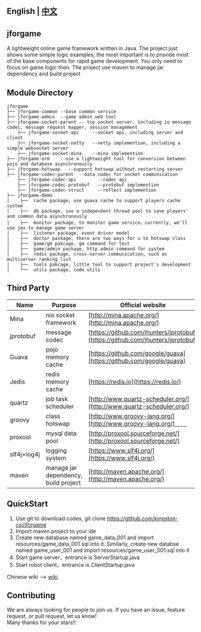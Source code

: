 ## English | [中文](README.md)

## jforgame　　
A lightweight online game framework written in Java. The project just shows some simple logic examples, the most important is to provide most of the base components for rapid game development. You only need to focus on game logic then. The project use maven to manage jar dependency and build project


## Module Directory
  ``` 
  jforgame  
  ├── jforgame-common --base common service  
  ├── jforgame-admin  --game admin web tool  
  ├── jforgame-socket-parent -- tcp socket server, including io message codec, message request mapper, session management    
      ├── jforgame-socket-api     --socket api, including server and client
      ├── jforgame-socket-netty   --netty implemention, including a simple websocket server
      ├── jforgame-socket-mina    --mina implemention
  ├── jforgame-orm    --use a lightweight tool for conversion between pojo and database asynchronously 
  ├── jforgame-hotswap   --support hotswap without restarting server
  ├── jforgame-codec-parent  --data codec for socket communication
      ├── jforgame-codec-api        --codec api
      ├── jforgame-codec-protobuf   --protobuf implemention
      ├── jforgame-codec-struct     --reflect implemention
  ├── jforgame-demo   
  |    ├──  cache package, use guava cache to support players cache system   
  |    ├──  db package, use a independent thread pool to save players' and common data asynchronously  
  |    ├──  monitor package, to monitor game service，currently, we'll use jmx to manage game server    
  |    ├──  listener package, event driver model  
  |    ├──  doctor package, there are two ways for u to hotswap class  
  |    ├──  game/gm pakcage, gm command for test  
  |    ├──  game/admin package, http admin command for system  
  |    ├──  redis package, cross-server communication, such as multiserver ranking list  
  |    ├──  tools pakcage, little tool to support project's development  
  |    └──  utils package, code utils    
  ``` 

## Third Party
  Name | Purpose | Official website  
  ----|------|----     
  Mina | nio socket framework | [http://mina.apache.org/](http://mina.apache.org/)  
  jprotobuf | message codec | [https://github.com/jhunters/jprotobuf](https://github.com/jhunters/jprotobuf)  
  Guava | pojo memory cache | [https://github.com/google/guava](https://github.com/google/guava)  
  Jedis | redis memory cache | [https://redis.io](https://redis.io/)  
  quartz | job task scheduler | [http://www.quartz-scheduler.org/](http://www.quartz-scheduler.org/) 
  groovy | class hotswap | [http://www.groovy-lang.org/](http://www.groovy-lang.org/)　　  
  proxool | mysql data pool | [http://proxool.sourceforge.net/](http://proxool.sourceforge.net/)   
  slf4j+log4j | logging system | [https://www.slf4j.org/](https://www.slf4j.org/)  
  maven | manage jar dependency, build project| [http://maven.apache.org/](http://maven.apache.org/)  


## QuickStart
1. Use git to download codes, git clone https://github.com/kingston-csj/jforgame
2. Import maven project to your ide
3. Create new database named game_data_001 and import resources/game_data_001.sql into it. Similarly, create new databse named game_user_001 and import resources/game_user_001.sql into it
4. Start game server，entrance is ServerStartup.java
5. Start robot client，entrance is ClientStartup.java


Chinese wiki --> [wiki](https://github.com/kingston-csj/jforgame/wiki)

## Contributing
We are always looking for people to join us. If you have an issue, feature request, or pull request, let us know!  
Many thanks for your stars!!
  
